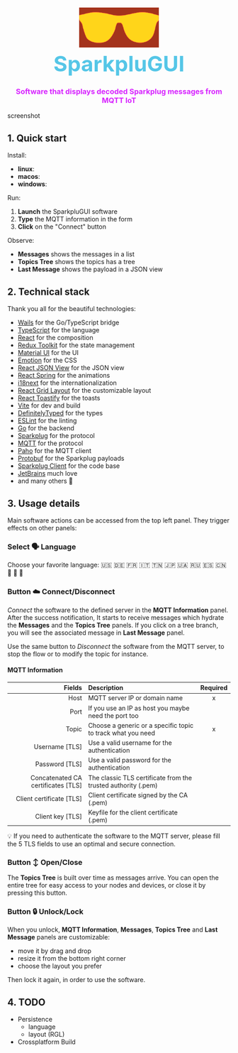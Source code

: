 <h1 align=center>
    <div>
        <img src="sparkplugui/frontend/src/assets/images/logo.svg" width="180" style="filter: invert(78%) sepia(95%) saturate(1004%) hue-rotate(339deg) brightness(101%) contrast(101%)" />
    </div>
    <font size="7" style="color: #55C6E7">SparkpluGUI</font>
</h1>
<h3 align=center>
<div style="color: #D724FF;">Software that displays decoded Sparkplug messages from MQTT IoT</div>
</h3>

screenshot

## 1. Quick start

Install:

- **linux**:
- **macos**:
- **windows**:

Run:

1. **Launch** the SparkpluGUI software
2. **Type** the MQTT information in the form
3. **Click** on the "Connect" button

Observe:

- **Messages** shows the messages in a list
- **Topics Tree** shows the topics has a tree
- **Last Message** shows the payload in a JSON view

## 2. Technical stack

Thank you all for the beautiful technologies:

- [Wails](https://wails.app/) for the Go/TypeScript bridge
- [TypeScript](https://www.typescriptlang.org/) for the language
- [React](https://reactjs.org/) for the composition
- [Redux Toolkit](https://redux-toolkit.js.org/) for the state management
- [Material UI](https://material-ui.com/) for the UI
- [Emotion](https://emotion.sh/docs/introduction) for the CSS
- [React JSON View](https://raw.githack.com/uiwjs/react-json-view/v1-docs/index.html) for the JSON view
- [React Spring](https://www.react-spring.io/) for the animations
- [i18next](https://www.i18next.com/) for the internationalization
- [React Grid Layout](https://github.com/react-grid-layout/react-grid-layout) for the customizable layout
- [React Toastify](https://fkhadra.github.io/react-toastify/introduction/) for the toasts
- [Vite](https://www.npmjs.com/package/@vitejs/plugin-react) for dev and build
- [DefinitelyTyped](https://github.com/DefinitelyTyped/DefinitelyTyped) for the types
- [ESLint](https://eslint.org/) for the linting
- [Go](https://golang.org/) for the backend
- [Sparkplug](https://www.cirrus-link.com/) for the protocol
- [MQTT](https://mqtt.org/) for the protocol
- [Paho](https://github.com/eclipse/paho.mqtt.golang) for the MQTT client
- [Protobuf](https://pkg.go.dev/google.golang.org/protobuf) for the Sparkplug payloads
- [Sparkplug Client](https://github.com/weekaung/sparkplugb-client) for the code base
- [JetBrains](https://www.jetbrains.com/) much love
- and many others 🙏

## 3. Usage details

Main software actions can be accessed from the top left panel. They trigger effects on other panels:

### Select 🗣️ Language

Choose your favorite language:  🇺🇸 🇩🇪 🇫🇷 🇮🇹 🇹🇳 🇯🇵 🇺🇦 🇷🇺 🇪🇸 🇨🇳 🏴󠁣󠁮󠀶󠀵󠁿 🏴󠁺󠁡󠁮󠁬󠁿 🏴󠁩󠁲󠀱󠀶󠁿  

### Button ☁️ Connect/Disconnect

*Connect* the software to the defined server in the **MQTT Information** panel. After the success notification, 
It starts to receive messages which hydrate the **Messages** and the **Topics Tree** panels.
If you click on a tree branch, you will see the associated message in **Last Message** panel.

Use the same button to *Disconnect* the software from the MQTT server, 
to stop the flow or to modify the topic for instance.

#### MQTT Information

|                             Fields | Description                                                   | Required |
|-----------------------------------:|:--------------------------------------------------------------|:--------:|
|                               Host | MQTT server IP or domain name                                 |    x     |
|                               Port | If you use an IP as host you maybe need the port too          |          |
|                              Topic | Choose a generic or a specific topic to track what you need   |    x     |
|                    Username  [TLS] | Use a valid username for the authentication                   |          |
|                     Password [TLS] | Use a valid password for the authentication                   |          |
| Concatenated CA certificates [TLS] | The classic TLS certificate from the trusted authority (.pem) |          |
|           Client certificate [TLS] | Client certificate signed by the CA (.pem)                    |          |
|                   Client key [TLS] | Keyfile for the client certificate (.pem)                     |          |

💡 If you need to authenticate the software to the MQTT server, please fill the 5 TLS fields to use an optimal and secure connection.

### Button ↕️ Open/Close

The **Topics Tree** is built over time as messages arrive. 
You can open the entire tree for easy access to your nodes and devices, or close it by pressing this button.

### Button 🔒 Unlock/Lock

When you unlock, **MQTT Information**, **Messages**, **Topics Tree** and **Last Message** panels are customizable:
- move it by drag and drop
- resize it from the bottom right corner
- choose the layout you prefer

Then lock it again, in order to use the software.

## 4. TODO

- Persistence
    - language
    - layout (RGL)
- Crossplatform Build
